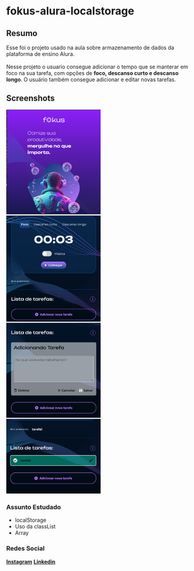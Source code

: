 # fokus-alura-localstorage

## Resumo 
Esse foi o projeto usado na aula sobre armazenamento de dados da plataforma de ensino Alura.<br><br>
Nesse projeto o usuario consegue adicionar o tempo que se manterar em foco na sua tarefa, com opções de <b>foco, descanso curto e descanso longo</b>. O usuário também consegue adicionar e editar novas tarefas.

## Screenshots
<img src="imagensFokus/captura1.png" width=50%>
<img src="imagensFokus/captura2.png" width=50%>
<img src="imagensFokus/captura3.png" width=50%>
<img src="imagensFokus/captura4.png" width=50%>

### Assunto Estudado
+ localStorage
+ Uso da classList
+ Array

### Redes Social
<a href="https://www.instagram.com/trizzcamp/" ><b>Instagram</b></a>
<a href="https://www.linkedin.com/in/beatriz-campache-27ba1a287/"><b>Linkedin<b></a>